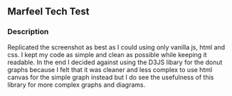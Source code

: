 ## Marfeel Tech Test

### Description

Replicated the screenshot as best as I could using only vanilla js, html and css.
I kept my code as simple and clean as possible while keeping it readable.
In the end I decided against using the D3JS libary for the donut graphs because I felt that it was cleaner and less complex to use html canvas for the simple graph instead but I do see the usefulness of this library for more complex graphs and diagrams.
